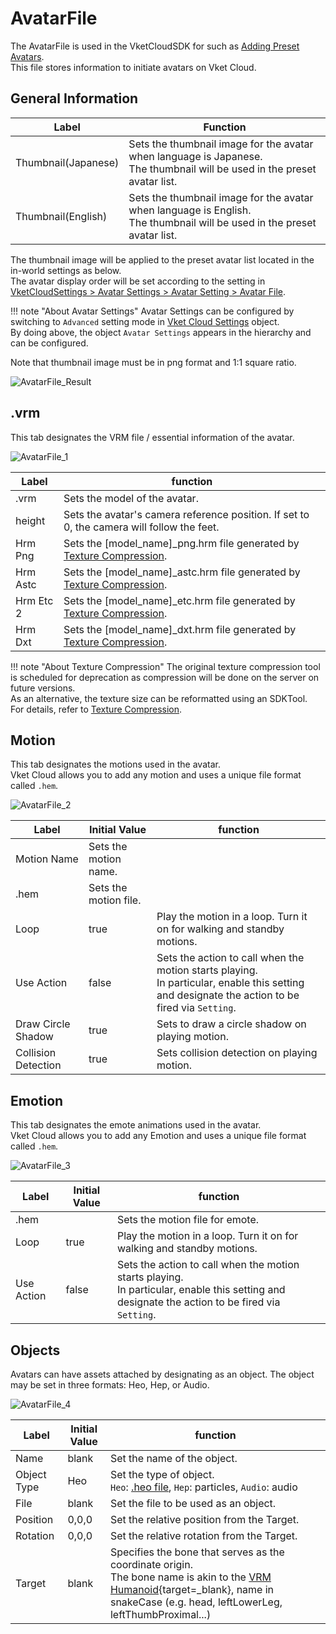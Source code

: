 # AvatarFile

The AvatarFile is used in the VketCloudSDK for such as [Adding Preset Avatars](PresetAvatar.md).<br>
This file stores information to initiate avatars on Vket Cloud.

## General Information

| Label | Function |
| ---- | ---- |
| Thumbnail(Japanese) | Sets the thumbnail image for the avatar when language is Japanese. <br> The thumbnail will be used in the preset avatar list. |
| Thumbnail(English) | Sets the thumbnail image for the avatar when language is English. <br> The thumbnail will be used in the preset avatar list. |

The thumbnail image will be applied to the preset avatar list located in the in-world settings as below.<br>
The avatar display order will be set according to the setting in [VketCloudSettings > Avatar Settings > Avatar Setting > Avatar File](../VketCloudSettings/AvatarSettings.md).<br>

!!! note "About Avatar Settings"
    Avatar Settings can be configured by switching to `Advanced` setting mode in [Vket Cloud Settings](../VketCloudSettings/Overview.md) object.<br>
    By doing above, the object `Avatar Settings` appears in the hierarchy and can be configured.

Note that thumbnail image must be in png format and 1:1 square ratio.

![AvatarFile_Result](img/AvatarFile_Result.jpg)

## .vrm

This tab designates the VRM file / essential information of the avatar.

![AvatarFile_1](img/AvatarFile_1.jpg)

| Label | function |
| ---- | ---- |
| .vrm | Sets the model of the avatar. |
| height | Sets the avatar's camera reference position. If set to 0, the camera will follow the feet. |
| Hrm Png | Sets the [model_name]_png.hrm file generated by [Texture Compression](../WorldOptimization/TextureCompression.md). |
| Hrm Astc | Sets the [model_name]_astc.hrm file generated by [Texture Compression](../WorldOptimization/TextureCompression.md). |
| Hrm Etc 2 | Sets the [model_name]_etc.hrm file generated by [Texture Compression](../WorldOptimization/TextureCompression.md). |
| Hrm Dxt | Sets the [model_name]_dxt.hrm file generated by [Texture Compression](../WorldOptimization/TextureCompression.md). |

!!! note "About Texture Compression"
    The original texture compression tool is scheduled for deprecation as compression will be done on the server on future versions.<br>
    As an alternative, the texture size can be reformatted using an SDKTool.<br>
    For details, refer to [Texture Compression](../WorldOptimization/TextureCompression.md).

## Motion

This tab designates the motions used in the avatar.<br>
Vket Cloud allows you to add any motion and uses a unique file format called `.hem`.

![AvatarFile_2](img/AvatarFile_2.jpg)

| Label | Initial Value | function |
| ---- | ---- | ---- |
| Motion Name | Sets the motion name. |
| .hem | Sets the motion file. |
| Loop | true | Play the motion in a loop. Turn it on for walking and standby motions. |
| Use Action | false | Sets the action to call when the motion starts playing.<br>  In particular, enable this setting and designate the action to be fired via `Setting`. |
| Draw Circle Shadow | true | Sets to draw a circle shadow on playing motion. |
| Collision Detection | true | Sets collision detection on playing motion. |

## Emotion

This tab designates the emote animations used in the avatar.<br> 
Vket Cloud allows you to add any Emotion and uses a unique file format called `.hem`.

![AvatarFile_3](img/AvatarFile_3.jpg)

|  Label | Initial Value | function |
| ----   | ---- | ---- |
| .hem | | Sets the motion file for emote. |
| Loop | true | Play the motion in a loop. Turn it on for walking and standby motions. |
| Use Action | false | Sets the action to call when the motion starts playing.<br>  In particular, enable this setting and designate the action to be fired via `Setting`. |

## Objects

Avatars can have assets attached by designating as an object.
The object may be set in three formats: Heo, Hep, or Audio.

![AvatarFile_4](img/AvatarFile_4.jpg)

|  Label | Initial Value | function |
| ----   | ---- | ---- |
| Name | blank | Set the name of the object. |
| Object Type | Heo | Set the type of object. <br>`Heo`: [.heo file](../WorldMakingGuide/HEOExporter_Tutorial.md), `Hep`: particles, `Audio`: audio |
| File | blank | Set the file to be used as an object. |
| Position | 0,0,0 | Set the relative position from the Target. |
| Rotation | 0,0,0 | Set the relative rotation from the Target. |
| Target | blank | Specifies the bone that serves as the coordinate origin. <br> The bone name is akin to the [VRM Humanoid](https://vrm.dev/en/univrm/humanoid/humanoid_overview){target=_blank}, name in snakeCase (e.g. head, leftLowerLeg, leftThumbProximal...)|
